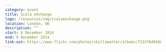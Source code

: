 ```yaml
---
category: event
title: Scala eXchange
logo: /resources/img/scalaexchange.png
location: London, UK
description: ""
start: 8 December 2014
end: 9 December 2014
link-out: https://www.flickr.com/photos/skillsmatter/albums/72157649266412879/
---
```

